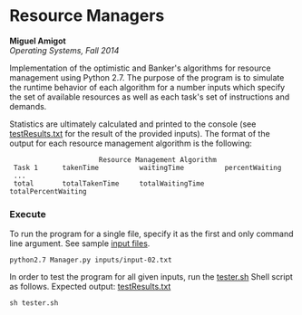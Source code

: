 Resource Managers
=================
**Miguel Amigot**
<br>
*Operating Systems, Fall 2014*


Implementation of the optimistic and Banker's algorithms for resource management using Python 2.7. The purpose of the program is to simulate the runtime behavior of each algorithm for a number inputs which specify the set of available resources as well as each task's set of instructions and demands.

Statistics are ultimately calculated and printed to the console (see [testResults.txt](testResults.txt) for the result of the provided inputs). The format of the output for each resource management algorithm is the following:

                          Resource Management Algorithm
     Task 1      takenTime          waitingTime          percentWaiting
     ...
     total       totalTakenTime     totalWaitingTime     totalPercentWaiting

### Execute
To run the program for a single file, specify it as the first and only command line argument. See sample [input files](inputs/).
```
python2.7 Manager.py inputs/input-02.txt
```
In order to test the program for all given inputs, run the [tester.sh](tester.sh) Shell script as follows. Expected output: [testResults.txt](testResults.txt)
```
sh tester.sh
```

